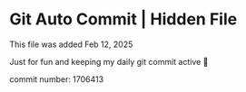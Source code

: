 # Git Auto Commit | Hidden File

This file was added Feb 12, 2025

Just for fun and keeping my daily git commit active 🤪

commit number: 1706413

